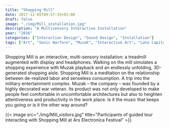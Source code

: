```yaml
---
title: "Shopping Mill"
date: 2017-12-05T09:57:33+01:00
draft: false
image: "./img/Mill_installation.jpg"
description: "A Multisensory Interactive Installation"
year: "2016"
categories: ["Interaction Design", "Sound Design", "Installation"]
tags: ["Art", "Sonic Warfare", "Muzak", "Interactive Art", "Late Capitalism", "Ars Electronica", "C++", "OpenFrameworks", "Raspberry Pi"]
---
```


Shopping Mill is an interactive, multi-sensory installation: a treadmill augmented with display and 
headphones. Walking on the mill simulates a shopping experience with Muzak playback and an 
endlessly unfolding, 3D-generated shopping aisle. 
Shopping Mill is a meditation on the relationship between de-realized labor and senseless consumption. 
A trip into the military entertainment complex. Muzak – the company – was founded by a highly 
decorated war veteran. Its product was not only developed to make people feel comfortable in 
uncomfortable architectures but also to heighten attentiveness and productivity in the work place. 
Is it the music that keeps you going or is it the other way around?

{{< image src="./img/Mill_visitors.jpg" title="Participants of guided tour interacting with Shopping Mill at Ars Electronica Festival" >}}